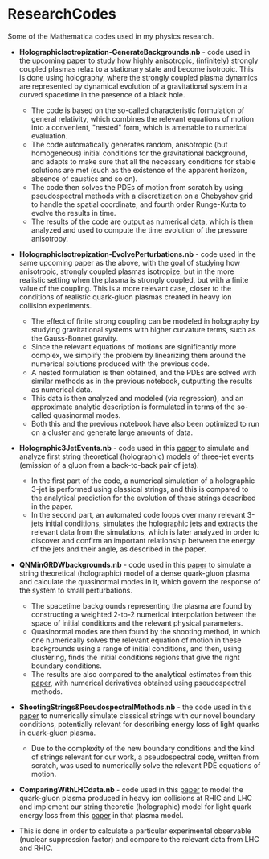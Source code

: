 # ResearchCodes

Some of the Mathematica codes used in my physics research.

* **HolographicIsotropization-GenerateBackgrounds.nb** - code used in the upcoming paper to study how highly anisotropic, (infinitely) strongly coupled plasmas relax to a stationary state and become isotropic. This is done using holography, where the strongly coupled plasma dynamics are represented by dynamical evolution of a gravitational system in a curved spacetime in the presence of a black hole.
  * The code is based on the so-called characteristic formulation of general relativity, which combines the relevant equations of motion into a convenient, "nested" form, which is amenable to numerical evaluation.
  * The code automatically generates random, anisotropic (but homogeneous) initial conditions for the gravitational background, and adapts to make sure that all the necessary conditions for stable solutions are met (such as the existence of the apparent horizon, absence of caustics and so on).
  * The code then solves the PDEs of motion from scratch by using pseudospectral methods with a discretization on a Chebyshev grid to handle the spatial coordinate, and fourth order Runge-Kutta to evolve the results in time.
  * The results of the code are output as numerical data, which is then analyzed and used to compute the time evolution of the pressure anisotropy.

* **HolographicIsotropization-EvolvePerturbations.nb** - code used in the same upcoming paper as the above, with the goal of studying how anisotropic, strongly coupled plasmas isotropize, but in the more realistic setting when the plasma is strongly coupled, but with a finite value of the coupling. This is a more relevant case, closer to the conditions of realistic quark-gluon plasmas created in heavy ion collision experiments.
  * The effect of finite strong coupling can be modeled in holography by studying gravitational systems with higher curvature terms, such as the Gauss-Bonnet gravity. 
  * Since the relevant equations of motions are significantly more complex, we simplify the problem by linearizing them around the numerical solutions produced with the previous code.
  * A nested formulation is then obtained, and the PDEs are solved with similar methods as in the previous notebook, outputting the results as numerical data. 
  * This data is then analyzed and modeled (via regression), and an approximate analytic description is formulated in terms of the so-called quasinormal modes. 
  * Both this and the previous notebook have also been optimized to run on a cluster and generate large amounts of data.

* **Holographic3JetEvents.nb** - code used in this [paper](http://arxiv.org/abs/1512.00371) to simulate and analyze first 
string theoretical (holographic) models of three-jet events (emission of a gluon from a back-to-back pair of jets). 
  * In the first part of the code, a numerical simulation of a holographic 3-jet is performed using classical strings, and 
this is compared to the analytical prediction for the evolution of these strings described in the paper. 
  * In the second part, 
an automated code loops over many relevant 3-jets initial conditions, simulates the holographic jets and extracts the relevant data
from the simulations,
which is later analyzed in order to discover and confirm an important relationship between the energy of the jets and 
their angle, as described in the paper.

* **QNMinGRDWbackgrounds.nb** - code used in this [paper](http://arxiv.org/abs/1507.06556) to simulate a string theoretical (holographic)
model of a dense quark-gluon plasma and calculate the quasinormal modes in it, which govern the response of the system to small 
perturbations. 
  * The spacetime backgrounds representing the plasma are found by constructing a weighted 2-to-2 numerical 
interpolation between the space of initial conditions and the relevant physical parameters. 
  * Quasinormal modes are then found by the shooting method, in which one numerically solves the relevant equation of motion 
in these backgrounds using a range of initial conditions, and then, using clustering, finds the initial conditions regions
that give the right boundary conditions.
  * The results are also compared to the analytical estimates from this [paper](http://arxiv.org/abs/1503.07149), 
with numerical derivatives obtained using pseudospectral methods. 

* **ShootingStrings&PseudospectralMethods.nb** - the code used in this [paper](http://arxiv.org/abs/1306.6648) to numerically 
simulate classical strings with our novel boundary conditions, potentially relevant for describing energy loss of light quarks
in quark-gluon plasma.
  * Due to the complexity of the new boundary conditions and the kind of strings relevant for our work, a pseudospectral code, 
  written from scratch, was used to numerically solve the relevant PDE equations of motion.
  
* **ComparingWithLHCdata.nb** - code used in this [paper](http://arxiv.org/abs/1311.6160) to model the quark-gluon plasma
produced in heavy ion collisions at RHIC and LHC and implement our string theoretic (holographic) model for light quark energy loss 
from this [paper](http://arxiv.org/abs/1306.6648) in that plasma model. 
 * This is done in order to calculate a particular experimental observable (nuclear suppression factor) and compare to the relevant data from LHC and RHIC.
